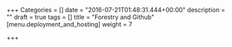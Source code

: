 +++
Categories = []
date = "2016-07-21T01:48:31.444+00:00"
description = ""
draft = true
tags = []
title = "Forestry and Github"
[menu.deployment_and_hosting]
weight = 7

+++
